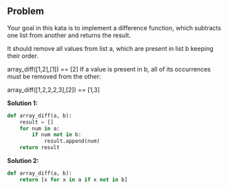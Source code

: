 ## Problem

Your goal in this kata is to implement a difference function, which subtracts one list from another and returns the result.

It should remove all values from list a, which are present in list b keeping their order.

array_diff([1,2],[1]) == [2]
If a value is present in b, all of its occurrences must be removed from the other:

array_diff([1,2,2,2,3],[2]) == [1,3]

**Solution 1:**

```python
def array_diff(a, b):
    result = []
    for num in a:
        if num not in b:
            result.append(num)
    return result
```

**Solution 2:**

```python
def array_diff(a, b):
    return [x for x in a if x not in b]
```
